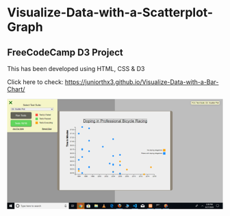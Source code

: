 # Visualize-Data-with-a-Scatterplot-Graph

## FreeCodeCamp D3 Project


This has been developed using HTML, CSS & D3

Click here to check: https://juniorthx3.github.io/Visualize-Data-with-a-Bar-Chart/

![Project pic](project.PNG)
